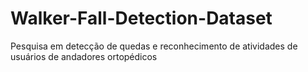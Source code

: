 # Walker-Fall-Detection-Dataset
Pesquisa em detecção de quedas e reconhecimento de atividades de usuários de andadores ortopédicos
